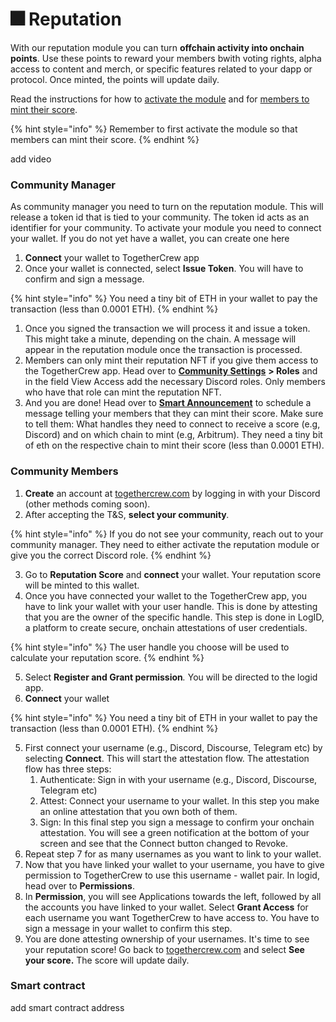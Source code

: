 # 🎆 Reputation

With our reputation module you can turn **offchain activity into onchain points**. Use these points to reward your members bwith voting rights, alpha access to content and merch, or specific features related to your dapp or protocol. Once minted, the points will update daily.&#x20;

Read the instructions for how to [activate the module](reputation.md#community-manager) and for [members to mint their score](reputation.md#community-members).

{% hint style="info" %}
Remember to first activate the module so that members can mint their score.&#x20;
{% endhint %}



add video



### Community Manager

As community manager you need to turn on the reputation module. This will release a token id that is tied to your community. The token id acts as an identifier for your community. To activate your module you need to connect your wallet. If you do not yet have a wallet, you can create one here



1. **Connect** your wallet to TogetherCrew app
2. Once your wallet is connected, select **Issue Token**. You will have to confirm and sign a message.&#x20;

{% hint style="info" %}
You need a tiny bit of ETH in your wallet to pay the transaction (less than 0.0001 ETH).
{% endhint %}

1. Once you signed the transaction we will process it and issue a token. This might take a minute, depending on the chain. A message will appear in the reputation module once the transaction is processed.&#x20;
2. Members can only mint their reputation NFT if you give them access to the TogetherCrew app. Head over to [**Community Settings**](../fundamentals/settings.md) **> Roles** and in the field View Access add the necessary Discord roles. Only members who have that role can mint the reputation NFT.
3. And you are done! Head over to [**Smart Announcement**](smart-announcements.md) to schedule a message telling your members that they can mint their score. Make sure to tell them: What handles they need to connect to receive a score (e.g, Discord) and on which chain to mint (e.g, Arbitrum). They need a tiny bit of eth on the respective chain to mint their score (less than 0.0001 ETH).

### Community Members

1. **Create** an account at [togethercrew.com](https://togethercrew.com) by logging in with your Discord (other methods coming soon).
2. After accepting the T\&S, **select your community**_._&#x20;

{% hint style="info" %}
If you do not see your community, reach out to your community manager. They need to either  activate the reputation module or give you the correct Discord role.&#x20;
{% endhint %}

3. Go to **Reputation Score** and **connect** your wallet. Your reputation score will be minted to this wallet.&#x20;
4. Once you have connected your wallet to the TogetherCrew app, you have to link your wallet with your user handle. This is done by attesting that you are the owner of the specific handle. This step is done in LogID, a platform to create secure, onchain attestations of user credentials.&#x20;

{% hint style="info" %}
The user handle you choose will be used to calculate your reputation score.
{% endhint %}

5. Select **Register and Grant permission**_._ You will be directed to the logid app.&#x20;
6. **Connect** your wallet

{% hint style="info" %}
You need a tiny bit of ETH in your wallet to pay the transaction (less than 0.0001 ETH).
{% endhint %}



5. First connect your username (e.g., Discord, Discourse, Telegram etc)  by selecting **Connect**. This will start the attestation flow. The attestation flow has three steps:
   1. Authenticate: Sign in with your username (e.g., Discord, Discourse, Telegram etc)
   2. Attest: Connect your username to your wallet. In this step you make an online attestation that you own both of them.&#x20;
   3. Sign: In this final step you sign a message to confirm your onchain attestation. You will see a green notification at the bottom of your screen and see that the Connect button changed to Revoke.&#x20;
6. Repeat step 7 for as many usernames as you want to link to your wallet.
7. Now that you have linked your wallet to your username, you have to give permission to TogetherCrew to use this username - wallet pair. In logid, head over to **Permissions**.&#x20;
8. In **Permission**, you will see Applications towards the left, followed by all the accounts you have linked to your wallet. Select **Grant Access** for each username you want TogetherCrew to have access to. You have to sign a message in your wallet to confirm this step.&#x20;
9. You are done attesting ownership of your usernames. It's time to see your reputation score! Go back to [togethercrew.com](https://togethercrew.com) and select **See your score.** The score will update daily.



### Smart contract

add smart contract address




